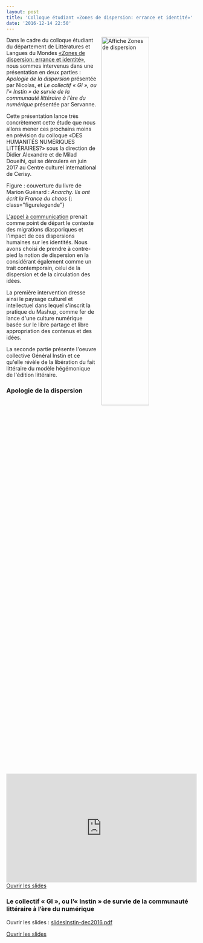 ```yaml
---
layout: post
title: 'Colloque étudiant «Zones de dispersion: errance et identité»'
date: '2016-12-14 22:50'
---
```


<img class="img-thumbnail" src="{{ site.github.url }}/img/zonesdedispersion.jpg" width="50%" title="Affiche Zones de dispersion" style="margin-left:10px; float:right;"> Dans le cadre du colloque étudiant du département de Littératures et Langues du Mondes [«Zones de dispersion: errance et identité»][colloque], nous sommes intervenus dans une présentation en deux parties : _Apologie de la dispersion_ présentée par Nicolas, et _Le collectif « GI », ou l’« Instin » de survie de la communauté littéraire à l’ère du numérique_ présentée par Servanne.

Cette présentation lance très concrètement cette étude que nous allons mener ces prochains moins en prévision du colloque «DES HUMANITÉS NUMÉRIQUES LITTÉRAIRES?» sous la direction de Didier Alexandre et de Milad Doueihi, qui se déroulera en juin 2017 au Centre culturel international de Cerisy.

Figure : couverture du livre de Marion Guénard : _Anarchy. Ils ont écrit la France du chaos_
{: class="figurelegende"}

[L'appel à communication][AAC Zone de dispersion] prenait comme point de départ le contexte des migrations diasporiques et l'impact de ces dispersions humaines sur les identités. Nous avons choisi de prendre à contre-pied la notion de dispersion en la considérant également comme un trait contemporain, celui de la dispersion et de la circulation des idées.

La première intervention dresse ainsi le paysage culturel et intellectuel dans lequel s'inscrit la pratique du Mashup, comme fer de lance d'une culture numérique basée sur le libre partage et libre appropriation des contenus et des idées.

La seconde partie présente l'oeuvre collective Général Instin et ce qu'elle révèle de la libération du fait littéraire du modèle hégémonique de l'édition littéraire.

### Apologie de la dispersion

<iframe src="http://nicolassauret.net/img/LCO6000FinalSlides/"  style="width:100%;height:30vw;border:none;"></iframe>

<a class="btn btn-default btn-sm" href="http://nicolassauret.net/img/LCO6000FinalSlides/" title="Intervention «Apologie de la dispersion»">
<i class="fa fa-eye"></i> Ouvrir les slides
</a>


### Le collectif « GI », ou l’« Instin » de survie de la communauté littéraire à l’ère du numérique

<object data="{{ site.baseurl }}/img/slidesInstin-dec2016.pdf" type="application/pdf" style="width:100%;height:30vw;border:none;">
  <p>Ouvrir les slides : <a href="{{ site.baseurl }}/img/slidesInstin-dec2016.pdf">slidesInstin-dec2016.pdf</a></p>
</object>

<a class="btn btn-default btn-sm" href="{{ site.baseurl }}/img/slidesInstin-dec2016.pdf" title="Intervention «Le collectif GI ou l'Instin de survie de la communauté littéraire à l'ère du numérique»">
<i class="fa fa-eye"></i> Ouvrir les slides
</a>


[colloque]:https://zonesdedispersion.wordpress.com/
[AAC Zone de dispersion]:https://zonesdedispersion.wordpress.com/appel-a-communication-call-for-papers/
